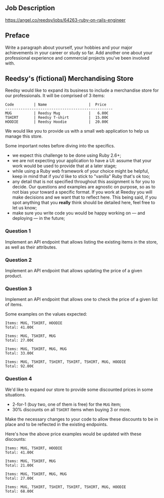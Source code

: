 ## Job Description

https://angel.co/reedsy/jobs/64263-ruby-on-rails-engineer

## Preface

Write a paragraph about yourself, your hobbies and your major achievements in your career or study
so far. Add another one about your professional experience and commercial projects you've been involved with.

## Reedsy's (fictional) Merchandising Store

Reedsy would like to expand its business to include a merchandise store for our professionals. It will be comprised of 3 items:

```
Code         | Name                   |  Price
-------------------------------------------------
MUG          | Reedsy Mug             |   6.00€
TSHIRT       | Reedsy T-shirt         |  15.00€
HOODIE       | Reedsy Hoodie          |  20.00€
```

We would like you to provide us with a small web application to help us manage this store.

Some important notes before diving into the specifics.
- we expect this challenge to be done using Ruby 2.6+;
- we are not expecting your application to have a UI: assume that your work would be used to provide that at a later stage;
- while using a Ruby web framework of your choice might be helpful, keep in mind that if you'd like to stick to "vanilla" Ruby that's ok too;
- any detail that is not specified throughout this assignment is for you to decide. Our questions and examples are agnostic on purpose, so as to not bias your toward a specific format. If you work at Reedsy you will make decisions and we want that to reflect here. This being said, if you spot anything that you **really** think should be detailed here, feel free to let us know;
- make sure you write code you would be happy working on — and deploying — in the future;

### Question 1

Implement an API endpoint that allows listing the existing items in the store, as well as their attributes.

### Question 2

Implement an API endpoint that allows updating the price of a given product.

### Question 3

Implement an API endpoint that allows one to check the price of a given list of items.

Some examples on the values expected:
```
Items: MUG, TSHIRT, HOODIE
Total: 41.00€
```

```
Items: MUG, TSHIRT, MUG
Total: 27.00€
```

```
Items: MUG, TSHIRT, MUG, MUG
Total: 33.00€
```

```
Items: MUG, TSHIRT, TSHIRT, TSHIRT, TSHIRT, MUG, HOODIE
Total: 92.00€
```

### Question 4

We'd like to expand our store to provide some discounted prices in some situations.

- 2-for-1 (buy two, one of them is free) for the `MUG` item;
- 30% discounts on all `TSHIRT` items when buying 3 or more.

Make the necessary changes to your code to allow these discounts to be in place and to be reflected in the existing endpoints.

Here's how the above price examples would be updated with these discounts:
```
Items: MUG, TSHIRT, HOODIE
Total: 41.00€
```

```
Items: MUG, TSHIRT, MUG
Total: 21.00€
```

```
Items: MUG, TSHIRT, MUG, MUG
Total: 27.00€
```

```
Items: MUG, TSHIRT, TSHIRT, TSHIRT, TSHIRT, MUG, HOODIE
Total: 68.00€
```
